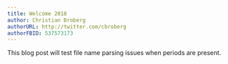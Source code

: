```yaml
---
title: Welcome 2018
author: Christian Broberg
authorURL: http://twitter.com/cbroberg
authorFBID: 537573173
---
```


This blog post will test file name parsing issues when periods are present.
